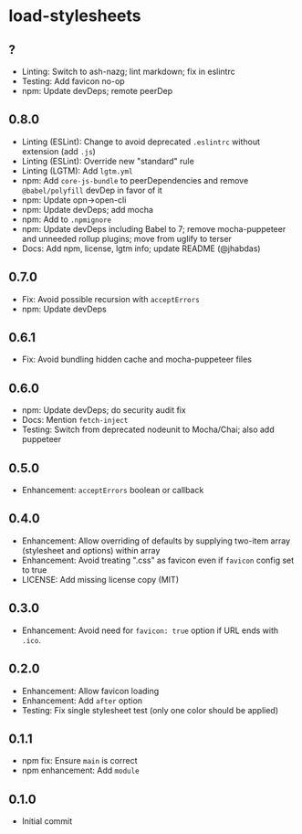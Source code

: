 # load-stylesheets

## ?

- Linting: Switch to ash-nazg; lint markdown; fix in eslintrc
- Testing: Add favicon no-op
- npm: Update devDeps; remote peerDep

## 0.8.0

- Linting (ESLint): Change to avoid deprecated `.eslintrc` without extension
    (add `.js`)
- Linting (ESLint): Override new "standard" rule
- Linting (LGTM): Add `lgtm.yml`
- npm: Add `core-js-bundle` to peerDependencies and remove `@babel/polyfill`
    devDep in favor of it
- npm: Update opn->open-cli
- npm: Update devDeps; add mocha
- npm: Add to `.npmignore`
- npm: Update devDeps including Babel to 7; remove mocha-puppeteer and
    unneeded rollup plugins; move from uglify to terser
- Docs: Add npm, license, lgtm info; update README (@jhabdas)

## 0.7.0

- Fix: Avoid possible recursion with `acceptErrors`
- npm: Update devDeps

## 0.6.1

- Fix: Avoid bundling hidden cache and mocha-puppeteer files

## 0.6.0

- npm: Update devDeps; do security audit fix
- Docs: Mention `fetch-inject`
- Testing: Switch from deprecated nodeunit to Mocha/Chai; also add puppeteer

## 0.5.0

- Enhancement: `acceptErrors` boolean or callback

## 0.4.0

- Enhancement: Allow overriding of defaults by supplying two-item array
    (stylesheet and options) within array
- Enhancement: Avoid treating ".css" as favicon even if `favicon` config
    set to true
- LICENSE: Add missing license copy (MIT)

## 0.3.0

- Enhancement: Avoid need for `favicon: true` option if URL ends with `.ico`.

## 0.2.0

- Enhancement: Allow favicon loading
- Enhancement: Add `after` option
- Testing: Fix single stylesheet test (only one color should be applied)

## 0.1.1

- npm fix: Ensure `main` is correct
- npm enhancement: Add `module`

## 0.1.0

- Initial commit

